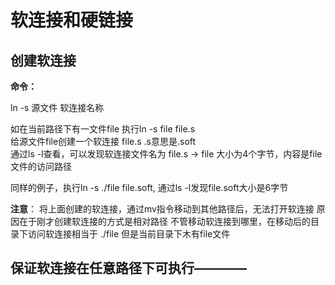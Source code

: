 # 软连接和硬链接  

##  创建软连接  

**命令：**  

ln -s 源文件 软连接名称        

如在当前路径下有一文件file   执行ln -s file file.s    
给源文件file创建一个软连接 file.s     .s意思是.soft  
通过ls -l查看，可以发现软连接文件名为 file.s -> file 大小为4个字节，内容是file文件的访问路径

同样的例子，执行ln -s ./file file.soft, 通过ls -l发现file.soft大小是6字节  


**注意**： 将上面创建的软连接，通过mv指令移动到其他路径后，无法打开软连接  原因在于刚才创建软连接的方式是相对路径 不管移动软连接到哪里，在移动后的目录下访问软连接相当于 ./file 但是当前目录下木有file文件  

## 保证软连接在任意路径下可执行————
